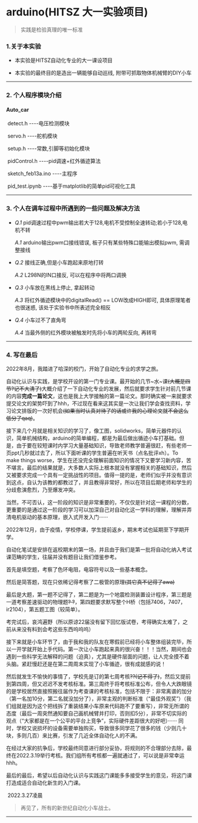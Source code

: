 # arduino(HITSZ   大一实验项目)



> 实践是检验真理的唯一标准



### 1.关于本实验

- 本实验是HITSZ自动化专业的大一课设项目

- 本实验的最终目的是造出一辆能够自动巡线, 附带可抓取物体机械臂的DIY小车

  

****



### 2. 个人程序模块介绍

#### **Auto_car**

​		detect.h   ----电压检测模块

​		servo.h  ----舵机模块

​		setup.h  ----常数,引脚等初始化模块

​		pidControl.h  ----pid调速+红外循迹算法

​		sketch_feb13a.ino  ----主程序

​		pid_test.ipynb  ----基于matplotlib的简单pid可视化工具



****



### 3. 个人在调车过程中所遇到的一些问题及解决方法

- *Q.1*  pid调速过程中pwm输出若大于128,电机不受控制全速转动;若小于128,电机不转

  *A.1*  arduino输出pwm口接线错误, 板子只有某些特殊口能输出模拟pwm, 需调整接线

- *Q.2* 接线正确,但是小车跑起来原地打转

  *A.2*  L298N的IN口接反, 可以在程序中将两口调换

- *Q.3* 小车放在黑线上停止, 拿起转动

  *A.3* 将红外循迹模块中的digitalRead() == LOW改成HIGH即可, 具体原理笔者也很迷惑, 该处于实验书中所表述完全相反

- *Q.4* 小车过不了直角弯

  *A.4* 当最外侧的红外模块被触发时先将小车的两轮反向, 再转弯
  
  

****



### 4. 写在最后

2022年8月，我踏进了哈深的校门，开始了自动化专业的求学之旅。

自动化认识与实践，是学校开设的第一门专业课。最开始的几节~水~课~~(大概是四节?记不大清了)~~大概介绍了一下自动化专业的发展，然后就要求学生针对前几节课的内容**完成一篇论文**，这也是我上大学接触的第一篇论文。那时确实被一来就要求提交论文的架势吓到了hhh，不过现在看来这其实是一次让我们学会查找资料，学习论文排版的一次好机会~~(如果当时认真对待了的话或许我的心理论文就不会这么低分了qaq)~~。

接下来几个月就是相关知识的学习了，像工图，solidworks，简单元器件的认识，简单机械结构，arduino的简单编程，都是为最后做出循迹小车打基础。但是，由于要在较短课时内学习大量基础知识，导致老师教学普遍很赶，有些老师一页ppt几秒就过去了，所以下面听课的学生普遍在听天书（点名批评xh）。To make things worse，学生在还没完全理解前面知识的情况下又要学习新内容，苦不堪言。最后的结果就是，大多数人实际上根本就没有掌握相关的基础知识，然后又被要求完成一个具有一定挑战性的项目。值得一提的是，老师们似乎并没有意识到这点，自认为该教的都教过了，并且教得非常好，所以在项目后期老师和学生的分歧愈演愈烈，乃至爆发冲突。

当然，不可否认，这一阶段的知识是非常重要的，不仅仅是针对这一课程的分数，更重要的是通过这一阶段的学习可以加深自己对自动化这一学科的理解，理解并弄清电机驱动的基本原理，嵌入式开发入门······

2022年12月，由于疫情，学校停课，学生提前返乡，期末考试也延期至下学期开学。

自动化笔试是安排在返校期末的第一场，并且由于我们是第一批将自动化纳入考试课范畴的学生，往届并没有题目让我们借鉴参考。

首先是填空题，考察了色环电阻，电容符号以及一些基本概念。

然后是简答题，现在只依稀记得考察了二极管的原理~~(其它真不记得了awa)~~

最后是大题，第一题不记得了，第二题是为一个地震检测装置设计程序，第三题是一道考察差速驱动的物理题~~? ?~~，第四题要求默写整个H桥（包括7406，7407，ir2104），第五题工图（较简单）。

考完试后，哀鸿遍野（所以原谅22届没有留下回忆版试卷，考得确实太难了，之前从来没有料到会考这些东西呜呜呜）

接下来就是小车环节了，由于我和我的队友在寒假前已经将小车整体组装完毕，所以一开学就开始上手代码。第一次让小车跑起来真的很兴奋！！！当然，期间也会遇到一些科学无法解释的问题（迫真），尤其是硬件层面的问题，让人完全摸不着头脑。紧赶慢赶还是在第二周周末实现了小车循迹，很有成就感的说！

然后就发生不愉快的事情了，学校先是订的第七周考核~~??(记不得了)~~，然后又提前到第四周，但又迟迟不发考核标准。第三周终于将考核标准公布，但令人大跌眼镜的是学校居然直接照搬往届作为考查课的考核标准，包括不限于：非常离谱的加分（第一名加10分，第二名就没加分了），非常主观的判断标准（“最佳外观奖”）（我们组就是因为这个把线拆了重装结果小车原来代码跑不了要重写），非常无所谓的态度（最后一周突然通知要自己画机械臂并打印，否则扣5分），非常不切实际的观点（“大家都是在一个公平的平台上竞争”，实际硬件差距很大的好吧）······ 同时，学校又说损坏的设备需要单独购买，导致很多同学花了很多的钱（少则几十块，多则几百）来比赛，引发了几近全体自动化人的不满。

在经过大家的抗争后，学校最终同意进行部分妥协，将规则的不合理部分去除，最终在2022.3.19举行考核。我们组所有考核都一遍就通过了，可以说是非常幸运hhh。

最后的最后，希望以后自动化认识与实践这门课能多多接受学生的意见，将这门课打造成适合自动化新生的入门课。

​																																																														2022.3.27凌晨



> 再见了，所有的新世纪自动化小车战士。



****





